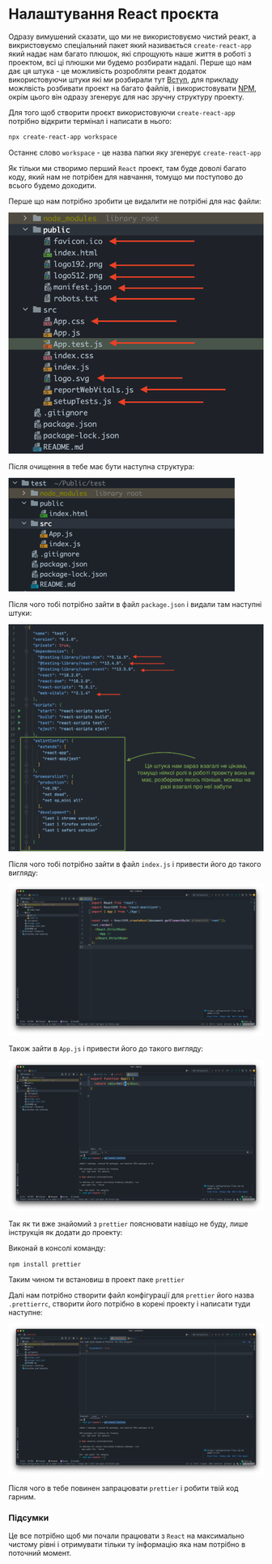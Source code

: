 # Налаштування React проєкта

Одразу вимушений сказати, що ми не використовуємо чистий реакт, а викристовуємо спеціальний пакет який називається `create-react-app` який надає нам багато плюшок, які спрощують наше життя в роботі з проектом, всі ці плюшки ми будемо розбирати надалі. Перше що нам дає ця штука - це можливість розробляти реакт додаток використовуючи штуки які ми розбирали тут [Вступ](./intro.md), для прикладу можлвість розбивати проект на багато файлів, і використовувати [NPM](./intro.md#npm), окрім цього він одразу згенерує для нас зручну структуру проекту.

Для того щоб створити проєкт використовуючи `create-react-app` потрібно відкрити термінал і написати в нього:

```bash
npx create-react-app workspace 
```

Останнє слово `workspace` - це назва папки яку згенерує `create-react-app`

Як тільки ми створимо перший `React` проект, там буде доволі багато коду, який нам не потрібен для навчання, томущо ми поступово до всього будемо доходити.

Перше що нам потрібно зробити це видалити не потрібні для нас файли:

<img src="./assets/react-project-setup-01.png">

Після очищення в тебе має бути наступна структура:

<img src="./assets/react-project-setup-02.png">

Після чого тобі потрібно зайти в файл `package.json` і видали там наступні штуки:

<img src="./assets/react-project-setup-03.png">

Після чого тобі потрібно зайти в файл `index.js` і привести його до такого вигляду:

<img src="./assets/react-project-setup-04.png">

Також зайти в `App.js` і привести його до такого вигляду:

<img src="./assets/react-project-setup-05.png">

Так як ти вже знайомий з `prettier` пояснювати навіщо не буду, лише інструкція як додати до проекту:

Виконай в консолі команду:

`npm install prettier`

Таким чином ти встановиш в проект паке `prettier`

Далі нам потрібно створити файл конфігурації для `prettier` його назва `.prettierrc`, створити його потрібно в корені проекту і написати туди наступне:

<img src="./assets/react-project-setup-06.png">

Після чого в тебе повинен запрацювати `prettier` і робити твій код гарним.

### Підсумки
Це все потрібно щоб ми почали працювати з `React` на максимально чистому рівні і отримувати тільки ту інформацію яка нам потрібно в поточний момент.
